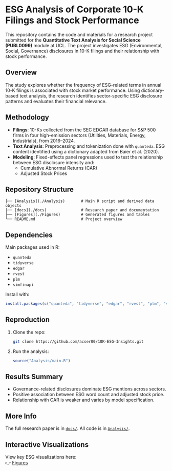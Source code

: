 # ESG Analysis of Corporate 10-K Filings and Stock Performance

This repository contains the code and materials for a research project submitted for the **Quantitative Text Analysis for Social Science (PUBL0099)** module at UCL. The project investigates ESG (Environmental, Social, Governance) disclosures in 10-K filings and their relationship with stock performance.

## Overview

The study explores whether the frequency of ESG-related terms in annual 10-K filings is associated with stock market performance. Using dictionary-based text analysis, the research identifies sector-specific ESG disclosure patterns and evaluates their financial relevance.

## Methodology

- **Filings**: 10-Ks collected from the SEC EDGAR database for S&P 500 firms in four high-emission sectors (Utilities, Materials, Energy, Industrials), from 2016–2024.
- **Text Analysis**: Preprocessing and tokenization done with `quanteda`. ESG content identified using a dictionary adapted from Baier et al. (2020).
- **Modeling**: Fixed-effects panel regressions used to test the relationship between ESG disclosure intensity and:
  - Cumulative Abnormal Returns (CAR)
  - Adjusted Stock Prices

## Repository Structure

```
├── [Analysis](./Analysis)       # Main R script and derived data objects
├── [docs](./docs)               # Research paper and documentation
├── [Figures](./Figures)         # Generated figures and tables
└── README.md                    # Project overview
```

## Dependencies

Main packages used in R:

- `quanteda`
- `tidyverse`
- `edgar`
- `rvest`
- `plm`
- `simfinapi`

Install with:

```r
install.packages(c("quanteda", "tidyverse", "edgar", "rvest", "plm", "simfinapi"))
```

## Reproduction

1. Clone the repo:
   ```bash
   git clone https://github.com/acser00/10K-ESG-Insights.git
   ```

2. Run the analysis:
   ```r
   source("Analysis/main.R")
   ```

## Results Summary

- Governance-related disclosures dominate ESG mentions across sectors.
- Positive association between ESG word count and adjusted stock price.
- Relationship with CAR is weaker and varies by model specification.

## More Info

The full research paper is in [`docs/`](./docs/). All code is in [`Analysis/`](./Analysis/).

## Interactive Visualizations

View key ESG visualizations here:  
👉 [Figures](https://acser00.github.io/10K-ESG-Insights/gallery/)

